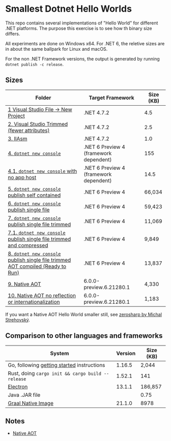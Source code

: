 
# Smallest Dotnet Hello Worlds

This repo contains several implementations of "Hello World" for different .NET platforms. The
purpose this exercise is to see how th binary size differs.

All experiments are done on Windows x64. For .NET 6, the reletive sizes are in
about the same ballpark for Linux and macOS.

For the non .NET Framework versions, the output is generated by running `dotnet publish -c release`.

## Sizes

|Folder|Target Framework|Size (KB)|
|--|--|--|
|[1  Visual Studio File -> New Project](1.VisualStudioProjectNew)|.NET 4.7.2|4.5|
|[2. Visual Studio Trimmed (fewer attributes)](2.VisualStudioTrimmed)|.NET 4.7.2|2.5|
|[3. IlAsm](3.IlAsm)|.NET 4.7.2|1.0|
|[4. `dotnet new console`](4.DotNetCoreNew)|.NET 6 Preview 4 (framework dependent)|155|
|[4.1. `dotnet new console` with no app host](4.1.NoAppHost)|.NET 6 Preview 4 (framework dependent)|14.5|
|[5. `dotnet new console` publish self contained](5.SelfContained)|.NET 6 Preview 4|66,034|
|[6. `dotnet new console` publish single file](6.SingleFile)|.NET 6 Preview 4|59,423|
|[7. `dotnet new console` publish single file trimmed](7.SingleFileTrimmed)|.NET 6 Preview 4|11,069|
|[7.1. `dotnet new console` publish single file trimmed and compressed](7.1.SingleFileTrimmedCompressed)|.NET 6 Preview 4|9,849|
|[8. `dotnet new console` publish single file trimmed AOT compiled (Ready to Run)](8.SingleFileTrimmedR2R)|.NET 6 Preview 4|13,837|
|[9. Native AOT](9.NativeAOT)|6.0.0-preview.6.21280.1|4,330|
|[10. Native AOT no reflection or internationalization](10.NativeAOTSmaller)|6.0.0-preview.6.21280.1|1,183|

If you want a Native AOT Hello World smaller still, see [zerosharp by Michal Strehovský](https://github.com/MichalStrehovsky/zerosharp).

## Comparison to other languages and frameworks

|System|Version|Size (KB)|
|--|--|--|
|Go, following [getting started](https://golang.org/doc/tutorial/getting-started) instructions|1.16.5|2,044|
|Rust, doing `cargo init && cargo build --release`|1.52.1|141|
|[Electron](electron)|13.1.1|186,857|
|Java .JAR file||0.75|
|[Graal Native Image](graal-native-image)|21.1.0|8978|

## Notes

* [Native AOT](https://github.com/dotnet/runtimelab/blob/feature/NativeAOT/samples/HelloWorld/README.md)